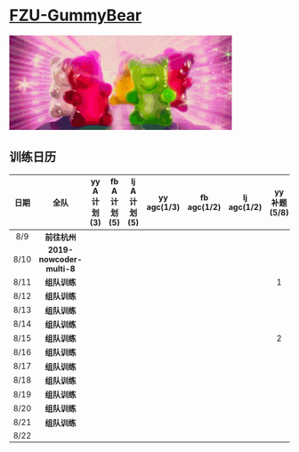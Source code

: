 # [FZU-GummyBear](https://github.com/FZU-GummyBear)

![](https://github.com/FZU-GummyBear/Dream/raw/master/%E8%8D%89%E7%A8%BF/pic/1.gif)

## 训练日历

|  日期  |            全队             | yy A计划(3) | fb A计划(5) | lj A计划(5) | yy agc(1/3) | fb agc(1/2) | lj agc(1/2) | yy 补题(5/8) | fb 补题(2/8) | lj 补题(1/8) |
| :--: | :-----------------------: | :-------: | :-------: | :-------: | :---------: | :---------: | :---------: | :--------: | :--------: | :--------: |
| 8/9  |         **前往杭州**          |           |           |           |             |             |             |            |            |            |
| 8/10 | **2019-nowcoder-multi-8** |           |           |           |             |             |             |            |            |            |
| 8/11 |         **组队训练**          |           |           |           |             |             |             |     1      |            |            |
| 8/12 |         **组队训练**          |           |           |           |             |             |             |            |            |            |
| 8/13 |         **组队训练**          |           |           |           |             |             |             |            |            |            |
| 8/14 |         **组队训练**          |           |           |           |             |             |             |            |            |            |
| 8/15 |         **组队训练**          |           |           |           |             |             |             |     2      |            |            |
| 8/16 |         **组队训练**          |           |           |           |             |             |             |            |            |            |
| 8/17 |         **组队训练**          |           |           |           |             |             |             |            |            |            |
| 8/18 |         **组队训练**          |           |           |           |             |             |             |            |            |            |
| 8/19 |         **组队训练**          |           |           |           |             |             |             |            |            |            |
| 8/20 |         **组队训练**          |           |           |           |             |             |             |            |            |            |
| 8/21 |         **组队训练**          |           |           |           |             |             |             |            |            |            |
| 8/22 |                           |           |           |           |             |             |             |            |            |            |


